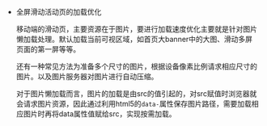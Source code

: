 - 全屏滑动活动页的加载优化

  移动端的滑动页，主要资源在于图片，要进行加载速度优化主要就是针对图片懒加载处理。默认加载当前可视区域，如首页大banner中的大图、滑动多屏页面的第一屏等等。

  还有一种常见方法为准备多个尺寸的图片，根据设备像素比例请求相应尺寸的图片。以及图片服务器对图片进行自动压缩。

  对于图片懒加载而言，图片的加载是由src的值引起的，对src赋值时浏览器就会请求图片资源，因此通过利用html5的`data-`属性保存图片路径，需要加载相应图片时再将data属性值赋给src，实现按需加载。